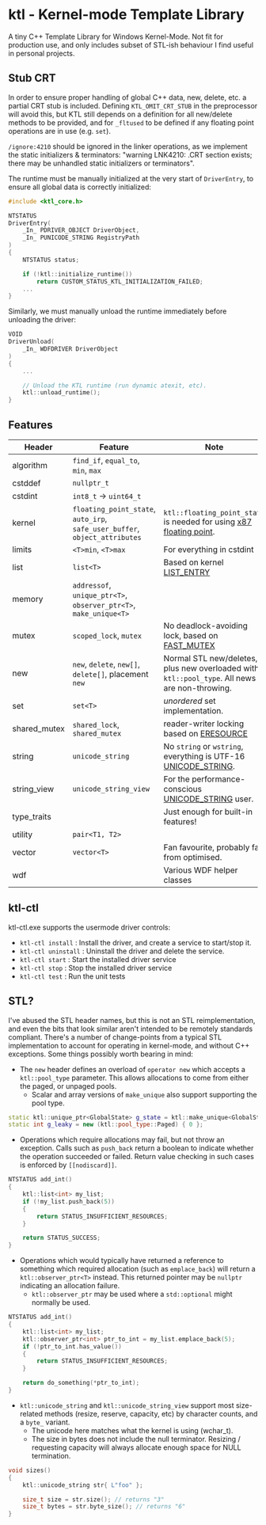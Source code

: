 # ktl - Kernel-mode Template Library
A tiny C++ Template Library for Windows Kernel-Mode. Not fit for production use, and only includes subset of STL-ish behaviour I find useful in personal projects.

## Stub CRT
In order to ensure proper handling of global C++ data, new, delete, etc. a partial CRT stub is included. Defining `KTL_OMIT_CRT_STUB` in the preprocessor will avoid this, but KTL still depends on a definition for all new/delete methods to be provided, and for `_fltused` to be defined if any floating point operations are in use (e.g. `set`).

`/ignore:4210` should be ignored in the linker operations, as we implement the static initializers & terminators: "warning LNK4210: .CRT section exists; there may be unhandled static initializers or terminators".

The runtime must be manually initialized at the very start of `DriverEntry`, to ensure all global data is correctly initialized:

```C++
#include <ktl_core.h>

NTSTATUS
DriverEntry(
    _In_ PDRIVER_OBJECT DriverObject,
    _In_ PUNICODE_STRING RegistryPath
)
{
    NTSTATUS status;

    if (!ktl::initialize_runtime())
        return CUSTOM_STATUS_KTL_INITIALIZATION_FAILED;
    ...
}
```

Similarly, we must manually unload the runtime immediately before unloading the driver:

```C++
VOID
DriverUnload(
    _In_ WDFDRIVER DriverObject
)
{
    ...

    // Unload the KTL runtime (run dynamic atexit, etc).
    ktl::unload_runtime();    
}
```

## Features
|Header|Feature|Note|
|--|--|---|
| algorithm | `find_if`, `equal_to`, `min`, `max` | |
| cstddef | `nullptr_t` | |
| cstdint | `int8_t` -> `uint64_t` | |
| kernel | `floating_point_state`, `auto_irp`, `safe_user_buffer`, `object_attributes` | `ktl::floating_point_state` is needed for using [x87 floating point](https://docs.microsoft.com/en-us/windows-hardware/drivers/ddi/wdm/nf-wdm-kesaveextendedprocessorstate).
| limits | `<T>min`, `<T>max` | For everything in cstdint |
| list | `list<T>` | Based on kernel [LIST_ENTRY](https://docs.microsoft.com/en-us/windows/win32/api/ntdef/ns-ntdef-list_entry) |
| memory | `addressof`, `unique_ptr<T>`, `observer_ptr<T>`, `make_unique<T>` | |
| mutex | `scoped_lock`, `mutex` | No deadlock-avoiding lock, based on [FAST_MUTEX](https://docs.microsoft.com/en-us/windows-hardware/drivers/kernel/eprocess) |
| new | `new`, `delete`, `new[]`, `delete[]`, placement `new` | Normal STL new/deletes, plus new overloaded with `ktl::pool_type`. All news are non-throwing. |
| set | `set<T>` | *unordered* set implementation. |
| shared_mutex | `shared_lock`, `shared_mutex` | reader-writer locking based on [ERESOURCE](https://docs.microsoft.com/en-us/windows-hardware/drivers/kernel/introduction-to-eresource-routines) |
| string | `unicode_string` | No `string` or `wstring`, everything is UTF-16 [UNICODE_STRING](https://docs.microsoft.com/en-us/windows/win32/api/ntdef/ns-ntdef-_unicode_string). |
| string_view | `unicode_string_view` | For the performance-conscious [UNICODE_STRING](https://docs.microsoft.com/en-us/windows/win32/api/ntdef/ns-ntdef-_unicode_string) user. |
| type_traits | | Just enough for built-in features!
| utility | `pair<T1, T2>` | |
| vector | `vector<T>` | Fan favourite, probably far from optimised. |
| wdf | | Various WDF helper classes |

## ktl-ctl
ktl-ctl.exe supports the usermode driver controls:
- `ktl-ctl install` : Install the driver, and create a service to start/stop it.
- `ktl-ctl uninstall` : Uninstall the driver and delete the service.
- `ktl-ctl start` : Start the installed driver service
- `ktl-ctl stop` : Stop the installed driver service
- `ktl-ctl test` : Run the unit tests

## STL?
I've abused the STL header names, but this is not an STL reimplementation, and even the bits that look similar aren't intended to be remotely standards compliant. There's a number of change-points from a typical STL implementation to account for operating in kernel-mode, and without C++ exceptions. Some things possibly worth bearing in mind:

- The `new` header defines an overload of `operator new` which accepts a `ktl::pool_type` parameter. This allows allocations to come from either the paged, or unpaged pools.
    - Scalar and array versions of `make_unique` also support supporting the pool type.
```C++
static ktl::unique_ptr<GlobalState> g_state = ktl::make_unique<GlobalState>(ktl::pool_type::NonPaged);
static int g_leaky = new (ktl::pool_type::Paged) { 0 };
```

- Operations which require allocations may fail, but not throw an exception. Calls such as `push_back` return a boolean to indicate whether the operation succeeded or failed. Return value checking in such cases is enforced by `[[nodiscard]]`.
```C++
NTSTATUS add_int()
{
    ktl::list<int> my_list;
    if (!my_list.push_back(5))    
    {
        return STATUS_INSUFFICIENT_RESOURCES;
    }

    return STATUS_SUCCESS;
}
```

- Operations which would typically have returned a reference to something which required allocation (such as `emplace_back`) will return a `ktl::observer_ptr<T>` instead. This returned pointer may be `nullptr` indicating an allocation failure.
    - `ktl::observer_ptr` may be used where a `std::optional` might normally be used.
```C++
NTSTATUS add_int()
{
    ktl::list<int> my_list;
    ktl::observer_ptr<int> ptr_to_int = my_list.emplace_back(5);
    if (!ptr_to_int.has_value())
    {
        return STATUS_INSUFFICIENT_RESOURCES;
    }    

    return do_something(*ptr_to_int);
}
```

- `ktl::unicode_string` and `ktl::unicode_string_view` support most size-related methods (resize, reserve, capacity, etc) by character counts, and a `byte_` variant. 
    - The unicode here matches what the kernel is using (wchar_t).
    - The size in bytes does not include the null terminator. Resizing / requesting capacity will always allocate enough space for NULL termination.
```C++
void sizes()
{
    ktl::unicode_string str{ L"foo" };

    size_t size = str.size(); // returns "3"
    size_t bytes = str.byte_size(); // returns "6"
}
```